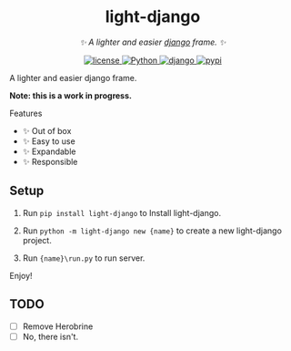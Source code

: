 <div align="center">

# light-django
_✨ A lighter and easier [django](https://www.djangoproject.com/) frame. ✨_

<p align="center">
  <a href="https://www.wtfpl.net/">
    <img src="https://img.shields.io/github/license/montmorillonite-CN/light-django" alt="license">
  </a>
  <a href="https://www.python.org/">
    <img src="https://img.shields.io/badge/python-3.7+-blue.svg" alt="Python">
  </a>
  <a href="https://www.djangoproject.com/">
    <img src="https://img.shields.io/badge/django-4.1.5-red.svg" alt="django">
  </a>
  <a href="https://pypi.org/project/light-django">
    <img src="https://badgen.net/pypi/v/light-django" alt="pypi">
  </a>
</p>
</div>

A lighter and easier django frame.

**Note: this is a work in progress.**

Features

- ✨ Out of box
- ✨ Easy to use
- ✨ Expandable
- ✨ Responsible

## Setup

1. Run `pip install light-django` to Install light-django.

2. Run `python -m light-django new {name}` to create a new light-django project.

3. Run `{name}\run.py` to run server.

Enjoy!

## TODO

- [ ] Remove Herobrine
- [ ] No, there isn't.
